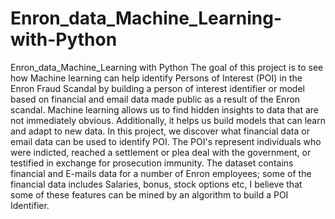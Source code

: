 # Enron_data_Machine_Learning-with-Python
Enron_data_Machine_Learning with Python
The goal of this project is to see how Machine learning can help identify Persons of Interest (POI) in the Enron Fraud Scandal by building a person of interest identifier or model based on financial and email data made public as a result of the Enron scandal. Machine learning allows us to find hidden insights to data that are not immediately obvious. Additionally, it helps us build models that can learn and adapt to new data. In this project, we discover what financial data or email data can be used to identify POI. The POI's represent individuals who were indicted, reached a settlement or plea deal with the government, or testified in exchange for prosecution immunity. The dataset contains financial and E-mails data for a number of Enron employees; some of the financial data includes Salaries, bonus, stock options etc, I believe that some of these features can be mined by an algorithm to build a POI Identifier.
